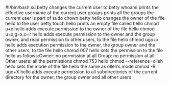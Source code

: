 #!/bin/bash
su betty changes the current user to betty
whoami prints the effective username of the current user
groups prints all the groups the current user is part of
sudo chown betty hello changes the owner of the file hello to the user betty
touch hello prints an empty file called hello
chmod u+x hello adds execute permission to the owner of the file hello
chmod u=x,g=x,o=r hello adds execute permission to the owner and the group owner, and read permission to other users, to the file hello
chmod ugo+x hello adds execution permission to the owner, the group owner and the other users, to the file hello
chmod 007 hello sets the permission to the file hello as follows:Owner: no permission at all Group: no permission at all Other users: all the permissions
chmod 753 hello
chmod --reference=olleh hello sets the mode of the file hello the same as olleh’s mode
chmod -R ugo+X hello adds execute permission to all subdirectories of the current directory for the owner, the group owner and all other users
